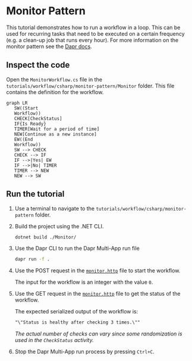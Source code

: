 # Monitor Pattern

This tutorial demonstrates how to run a workflow in a loop. This can be used for recurring tasks that need to be executed on a certain frequency (e.g. a clean-up job that runs every hour). For more information on the monitor pattern see the [Dapr docs](https://docs.dapr.io/developing-applications/building-blocks/workflow/workflow-patterns/#monitor).

## Inspect the code

Open the `MonitorWorkflow.cs` file in the `tutorials/workflow/csharp/monitor-pattern/Monitor` folder. This file contains the definition for the workflow.

```mermaid
graph LR
   SW((Start
   Workflow))
   CHECK[CheckStatus]
   IF{Is Ready}
   TIMER[Wait for a period of time]
   NEW[Continue as a new instance]
   EW((End
   Workflow))
   SW --> CHECK
   CHECK --> IF
   IF -->|Yes| EW
   IF -->|No| TIMER
   TIMER --> NEW
   NEW --> SW
```

## Run the tutorial

1. Use a terminal to navigate to the `tutorials/workflow/csharp/monitor-pattern` folder.
2. Build the project using the .NET CLI.

    ```bash
    dotnet build ./Monitor/
    ```

3. Use the Dapr CLI to run the Dapr Multi-App run file

    <!-- STEP
    name: Run multi app run template
    expected_stdout_lines:
    - 'Started Dapr with app id "monitor"'
    expected_stderr_lines:
    working_dir: .
    output_match_mode: substring
    background: true
    sleep: 15
    timeout_seconds: 30
    -->
    ```bash
    dapr run -f .
    ```
    <!-- END_STEP -->

4. Use the POST request in the [`monitor.http`](./monitor.http) file to start the workflow.

    The input for the workflow is an integer with the value `0`.

5. Use the GET request in the [`monitor.http`](./monitor.http) file to get the status of the workflow.

    The expected serialized output of the workflow is:

    ```txt
    "\"Status is healthy after checking 3 times.\""
    ```

    *The actual number of checks can vary since some randomization is used in the `CheckStatus` activity.*

6. Stop the Dapr Multi-App run process by pressing `Ctrl+C`.

